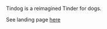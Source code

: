 Tindog is a reimagined Tinder for dogs. 

See landing page [here](https://anumala-jithendra.github.io/TinDog/)


